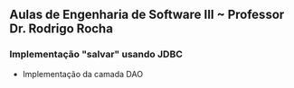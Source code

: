 ## Aulas de Engenharia de Software III ~ Professor Dr. Rodrigo Rocha

### Implementação "salvar" usando JDBC

* Implementação da camada DAO
